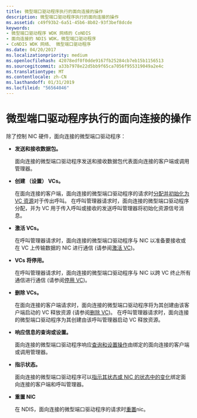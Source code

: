 ```yaml
---
title: 微型端口驱动程序执行的面向连接的操作
description: 微型端口驱动程序执行的面向连接的操作
ms.assetid: c49f93b2-6a51-45b6-8b02-93f3bef8dcde
keywords:
- 微型端口驱动程序 WDK 网络的 CoNDIS
- 面向连接的 NDIS WDK，微型端口驱动程序
- CoNDIS WDK 网络、 微型端口驱动程序
ms.date: 04/20/2017
ms.localizationpriority: medium
ms.openlocfilehash: 42078edf0f0dde9167fb25284cb7eb15b1156513
ms.sourcegitcommit: a33b7978e22d5bb9f65ca7056f955319049a2e4c
ms.translationtype: MT
ms.contentlocale: zh-CN
ms.lasthandoff: 01/31/2019
ms.locfileid: "56564046"
---
```

# <a name="connection-oriented-operations-performed-by-miniport-drivers"></a>微型端口驱动程序执行的面向连接的操作





除了控制 NIC 硬件，面向连接的微型端口驱动程序：

-   **发送和接收数据包。**

    面向连接的微型端口驱动程序发送和接收数据包代表面向连接的客户端或调用管理器。

-   **创建 （设置） VCs。**

    在面向连接的客户端，面向连接的微型端口驱动程序的请求时[分配并初始化为 VC 资源](creating-a-vc.md)对于传出呼叫。 在呼叫管理器请求时，面向连接的微型端口驱动程序分配，并为 VC 用于传入呼叫或接收的发送呼叫管理器将初始化资源信号消息。

-   **激活 VCs。**

    在呼叫管理器请求时，面向连接的微型端口驱动程序与 NIC 以准备要接收或在 VC 上传输数据的 NIC 进行通信 (请参阅[激活 VC](activating-a-vc.md))。

-   **VCs 将停用。**

    在呼叫管理器请求时，面向连接的微型端口驱动程序与 NIC 以跨 VC 终止所有通信进行通信 (请参阅[停用 VC](deactivating-a-vc.md))。

-   **删除 VCs。**

    在面向连接的客户端请求时，面向连接的微型端口驱动程序将为其创建由该客户端启动的 VC 释放资源 (请参阅[删除 VC](deleting-a-vc.md))。 在呼叫管理器请求时，面向连接的微型端口驱动程序为其创建由该呼叫管理器启动 VC 释放资源。

-   **响应信息的查询或设置。**

    面向连接的微型端口驱动程序响应[查询和设置操作](querying-or-setting-information.md)由绑定的面向连接的客户端或调用管理器。

-   **指示状态。**

    面向连接的微型端口驱动程序可以[指示其状态或 NIC 的状态中的变化](indicating-miniport-driver-status.md)绑定面向连接的客户端和呼叫管理器。

-   **重置 NIC**

    在 NDIS，面向连接的微型端口驱动程序的请求时[重置](reset.md)nic。

 

 





